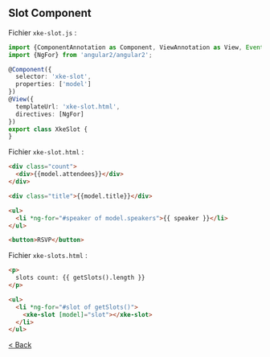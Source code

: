 ## Slot Component

Fichier `xke-slot.js` :

```typescript
import {ComponentAnnotation as Component, ViewAnnotation as View, Event, bootstrap} from 'angular2/angular2';
import {NgFor} from 'angular2/angular2';

@Component({
  selector: 'xke-slot',
  properties: ['model']
})
@View({
  templateUrl: 'xke-slot.html',
  directives: [NgFor]
})
export class XkeSlot {
}
```


Fichier `xke-slot.html` :

```html
<div class="count">
  <div>{{model.attendees}}</div>
</div>

<div class="title">{{model.title}}</div>

<ul>
  <li *ng-for="#speaker of model.speakers">{{ speaker }}</li>
</ul>

<button>RSVP</button>
```

Fichier `xke-slots.html` :

```html
<p>
  slots count: {{ getSlots().length }}
</p>

<ul>
  <li *ng-for="#slot of getSlots()">
    <xke-slot [model]="slot"></xke-slot>
  </li>
</ul>
```

[< Back](4-slot-component.md)
